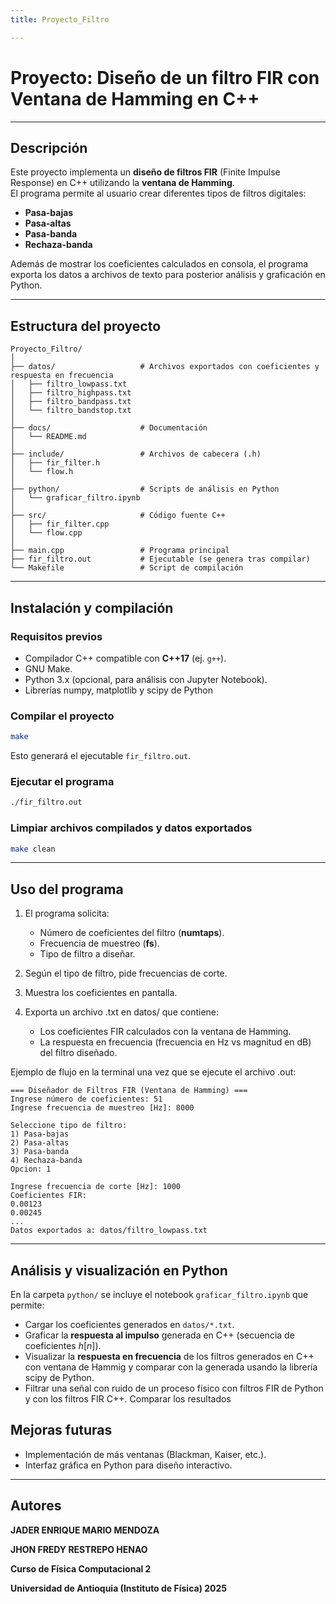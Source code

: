 ```yaml
---
title: Proyecto_Filtro

---
```


# Proyecto: Diseño de un filtro FIR con Ventana de Hamming en C++

---

##  Descripción

Este proyecto implementa un **diseño de filtros FIR** (Finite Impulse Response) en C++ utilizando la **ventana de Hamming**.  
El programa permite al usuario crear diferentes tipos de filtros digitales:

- **Pasa-bajas**  
- **Pasa-altas**  
- **Pasa-banda**  
- **Rechaza-banda**  

Además de mostrar los coeficientes calculados en consola, el programa exporta los datos a archivos de texto para posterior análisis y graficación en Python.

---

##  Estructura del proyecto

```
Proyecto_Filtro/
│
├── datos/                   # Archivos exportados con coeficientes y respuesta en frecuencia
│   ├── filtro_lowpass.txt
│   ├── filtro_highpass.txt
│   ├── filtro_bandpass.txt
│   └── filtro_bandstop.txt
│
├── docs/                    # Documentación
│   └── README.md
│
├── include/                 # Archivos de cabecera (.h)
│   ├── fir_filter.h
│   └── flow.h
│
├── python/                  # Scripts de análisis en Python
│   └── graficar_filtro.ipynb
│
├── src/                     # Código fuente C++
│   ├── fir_filter.cpp
│   └── flow.cpp
│
├── main.cpp                 # Programa principal
├── fir_filtro.out           # Ejecutable (se genera tras compilar)
└── Makefile                 # Script de compilación
```

---

## Instalación y compilación

###  Requisitos previos
- Compilador C++ compatible con **C++17** (ej. `g++`).
- GNU Make.
- Python 3.x (opcional, para análisis con Jupyter Notebook).
- Librerías numpy, matplotlib y scipy de Python

### Compilar el proyecto

```bash
make
```

Esto generará el ejecutable `fir_filtro.out`.

### Ejecutar el programa

```bash
./fir_filtro.out
```

### Limpiar archivos compilados y datos exportados

```bash
make clean
```

---

## Uso del programa

1. El programa solicita:
   - Número de coeficientes del filtro (**numtaps**).  
   - Frecuencia de muestreo (**fs**).  
   - Tipo de filtro a diseñar.  

2. Según el tipo de filtro, pide frecuencias de corte.  
3. Muestra los coeficientes en pantalla. 
4. Exporta un archivo .txt en datos/ que contiene:
   - Los coeficientes FIR calculados con la ventana de Hamming.
   - La respuesta en frecuencia (frecuencia en Hz vs magnitud en dB) del filtro diseñado.

Ejemplo de flujo en la terminal una vez que se ejecute el archivo .out:

```
=== Diseñador de Filtros FIR (Ventana de Hamming) ===
Ingrese número de coeficientes: 51
Ingrese frecuencia de muestreo [Hz]: 8000

Seleccione tipo de filtro:
1) Pasa-bajas
2) Pasa-altas
3) Pasa-banda
4) Rechaza-banda
Opcion: 1

Ingrese frecuencia de corte [Hz]: 1000
Coeficientes FIR:
0.00123
0.00245
...
Datos exportados a: datos/filtro_lowpass.txt

```
---

## Análisis y visualización en Python

En la carpeta `python/` se incluye el notebook `graficar_filtro.ipynb` que permite:

- Cargar los coeficientes generados en `datos/*.txt`.
- Graficar la **respuesta al impulso** generada en C++ (secuencia de coeficientes $h[n]$).
- Visualizar la **respuesta en frecuencia** de los filtros generados en C++ con ventana de Hammig y comparar con la generada usando la librería scipy de Python.
- Filtrar una señal con ruido de un proceso físico con filtros FIR de Python y con los filtros FIR C++. Comparar los resultados

##  Mejoras futuras
- Implementación de más ventanas (Blackman, Kaiser, etc.).
- Interfaz gráfica en Python para diseño interactivo.

---
## Autores
**JADER ENRIQUE MARIO MENDOZA**

**JHON FREDY RESTREPO HENAO**

**Curso de Física Computacional 2**

**Universidad de Antioquia (Instituto de Física) 2025**

